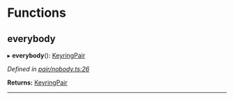 

# Functions

<a id="everybody"></a>

##  everybody

▸ **everybody**(): [KeyringPair](../interfaces/_types_.keyringpair.md)

*Defined in [pair/nobody.ts:26](https://github.com/polkadot-js/common/blob/c11f068/packages/keyring/src/pair/nobody.ts#L26)*

**Returns:** [KeyringPair](../interfaces/_types_.keyringpair.md)

___

